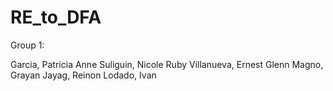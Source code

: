 # RE_to_DFA

Group 1:

Garcia, Patricia Anne
Suliguin, Nicole Ruby
Villanueva, Ernest Glenn
Magno,  Grayan
Jayag, Reinon
Lodado, Ivan



